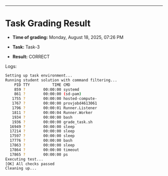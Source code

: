 
---
# Task Grading Result

- **Time of grading:** Monday, August 18, 2025, 07:26 PM

- **Task:** Task-3

- **Result:** CORRECT


Logs:
```bash
Setting up task environment...
Running student solution with command filtering...
    PID TTY          TIME CMD
    859 ?        00:00:00 systemd
    861 ?        00:00:00 (sd-pam)
   1755 ?        00:00:00 hosted-compute-
   1767 ?        00:00:00 provjobd4613061
   1796 ?        00:00:01 Runner.Listener
   1811 ?        00:00:04 Runner.Worker
   1934 ?        00:00:00 bash
   1936 ?        00:00:00 grade_task.sh
  16949 ?        00:00:00 sleep
  17214 ?        00:00:00 sleep
  17597 ?        00:00:00 sleep
  17776 ?        00:00:00 bash
  17863 ?        00:00:00 sleep
  17864 ?        00:00:00 timeout
  17865 ?        00:00:00 ps
Executing test...
[OK] All checks passed
Cleaning up...
```
